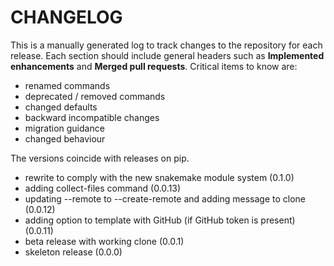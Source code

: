 # CHANGELOG

This is a manually generated log to track changes to the repository for each release.
Each section should include general headers such as **Implemented enhancements**
and **Merged pull requests**. Critical items to know are:

 - renamed commands
 - deprecated / removed commands
 - changed defaults
 - backward incompatible changes
 - migration guidance
 - changed behaviour

The versions coincide with releases on pip.

 - rewrite to comply with the new snakemake module system (0.1.0)
 - adding collect-files command (0.0.13)
 - updating --remote to --create-remote and adding message to clone (0.0.12)
 - adding option to template with GitHub (if GitHub token is present) (0.0.11)
 - beta release with working clone (0.0.1)
 - skeleton release (0.0.0)
